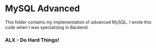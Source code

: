 # MySQL Advanced

This folder contains my implementation of advanced MySQL. I wrote this code when I was specializing in Backend.

### ALX - Do Hard Things!